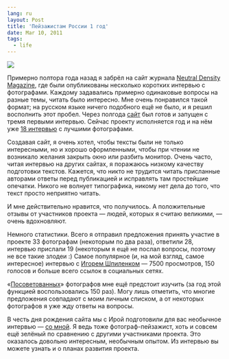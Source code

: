 ```yaml
---
lang: ru
layout: Post
title: 'Пейзажистам России 1 год'
date: Mar 10, 2011
tags:
  - life
---
```


![](http://wow.sapegin.me/1x1x3P150m3X/landscapists-birthday.png)

Примерно полтора года назад я забрёл на сайт журнала [Neutral Density Magazine](http://www.nd-magazine.com/), где были опубликованы несколько коротких интервью с фотографами. Каждому задавались примерно одинаковые вопросы на разные темы, читать было интересно. Мне очень понравился такой формат; на русском языке ничего подобного ещё не было, и я решил восполнить этот пробел. Через полгода [сайт](http://landscapists.info/) был готов и запущен с тремя первыми интервью. Сейчас проекту исполняется год и на нём уже [18 интервью](http://landscapists.info/interviews) с лучшими фотографами.

<!--more-->

Создавая сайт, я очень хотел, чтобы тексты были не только интересными, но и хорошо оформленными, чтобы при чтении не возникало желания закрыть окно или разбить монитор. Очень часто, читая интервью на других сайтах, я поражаюсь низкому качеству подготовки текстов. Кажется, что никто не трудится читать присланные авторами ответы перед публикацией и исправлять там простейшие опечатки. Никого не волнует типографика, никому нет дела до того, что текст просто неприятно читать.

И мне действительно нравится, что получилось. А положительные отзывы от участников проекта — людей, которых я считаю великими, — очень вдохновляют.

Немного статистики. Всего я отправил предложения принять участие в проекте 33 фотографам (некоторым по два раза), ответили 28, интервью прислали 19 (некоторым я ещё не послал вопросы, поэтому не все такие злодеи :) Самое популярное (и, на мой взгляд, самое интересное) интервью с [Игорем Шпиленком](http://landscapists.info/igor-shpilenok) — 7500 просмотров, 150 голосов и больше всего ссылок в социальных сетях.

«[Посоветованных](http://landscapists.info/interviews#suggest)» фотографов мне ещё предстоит изучить (за год этой функцией воспользовались 150 раз). Могу лишь отметить, что многие предложения совпадают с моим личным списком, а от некоторых фотографов я уже жду ответы на вопросы.

В честь дня рождения сайта мы c Ирой подготовили для вас необычное интервью — [со мной](http://landscapists.info/artem-sapegin). Я ведь тоже фотограф-пейзажист, хоть и совсем ещё зелёный по сравнению с другими участниками проекта. Это оказалось довольно интересным, необычным опытом. Из интервью вы можете узнать и о планах развития проекта.
